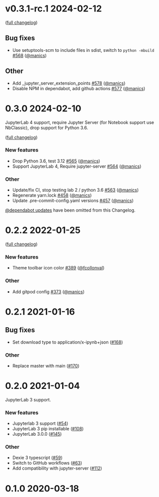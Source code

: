 # v0.3.1-rc.1 2024-02-12

([full changelog](https://github.com/manics/jupyter-offlinenotebook/compare/v0.3.0...v0.3.1-rc.1))

## Bug fixes

- Use setuptools-scm to include files in sdist, switch to `python -mbuild` [#568](https://github.com/manics/jupyter-offlinenotebook/pull/568) ([@manics](https://github.com/manics))

## Other

- Add \_jupyter_server_extension_points [#578](https://github.com/manics/jupyter-offlinenotebook/pull/578) ([@manics](https://github.com/manics))
- Disable NPM in dependabot, add github actions [#577](https://github.com/manics/jupyter-offlinenotebook/pull/577) ([@manics](https://github.com/manics))

# 0.3.0 2024-02-10

JupyterLab 4 support, require Jupyter Server (for Notebook support use NbClassic), drop support for Python 3.6.

([full changelog](https://github.com/manics/jupyter-offlinenotebook/compare/v0.2.2...v0.3.0))

### New features

- Drop Python 3.6, test 3.12 [#565](https://github.com/manics/jupyter-offlinenotebook/pull/565) ([@manics](https://github.com/manics))
- Support JupyterLab 4, Require jupyter-server [#564](https://github.com/manics/jupyter-offlinenotebook/pull/564) ([@manics](https://github.com/manics))

### Other

- Update/fix CI, stop testing lab 2 / python 3.6 [#563](https://github.com/manics/jupyter-offlinenotebook/pull/563) ([@manics](https://github.com/manics))
- Regenerate yarn.lock [#458](https://github.com/manics/jupyter-offlinenotebook/pull/458) ([@manics](https://github.com/manics))
- Update .pre-commit-config.yaml versions [#457](https://github.com/manics/jupyter-offlinenotebook/pull/457) ([@manics](https://github.com/manics))

[@dependabot updates](https://github.com/manics/jupyter-offlinenotebook/pulls?q=is%3Apr+author%3Aapp%2Fdependabot+) have been omitted from this Changelog.

# 0.2.2 2022-01-25

([full changelog](https://github.com/manics/jupyter-offlinenotebook/compare/v0.2.1...v0.2.2))

### New features

- Theme toolbar icon color [#389](https://github.com/manics/jupyter-offlinenotebook/pull/389) ([@fcollonval](https://github.com/fcollonval))

### Other

- Add gitpod config [#373](https://github.com/manics/jupyter-offlinenotebook/pull/373) ([@manics](https://github.com/manics))

# 0.2.1 2021-01-16

## Bug fixes

- Set download type to application/x-ipynb+json ([#168](https://github.com/manics/jupyter-offlinenotebook/pull/168))

### Other

- Replace master with main ([#170](https://github.com/manics/jupyter-offlinenotebook/pull/170))

# 0.2.0 2021-01-04

JupyterLab 3 support.

### New features

- Jupyterlab 3 support ([#54](https://github.com/manics/jupyter-offlinenotebook/pull/54))
- JupyterLab 3 pip installable ([#108](https://github.com/manics/jupyter-offlinenotebook/pull/108))
- JupyterLab 3.0.0 ([#145](https://github.com/manics/jupyter-offlinenotebook/pull/145))

### Other

- Dexie 3 typescript ([#59](https://github.com/manics/jupyter-offlinenotebook/pull/59))
- Switch to GitHub workflows ([#63](https://github.com/manics/jupyter-offlinenotebook/pull/63))
- Add compatibility with jupyter-server ([#112](https://github.com/manics/jupyter-offlinenotebook/pull/112))

# 0.1.0 2020-03-18
